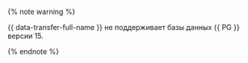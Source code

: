 {% note warning %}

{{ data-transfer-full-name }} не поддерживает базы данных {{ PG }} версии 15.

{% endnote %}